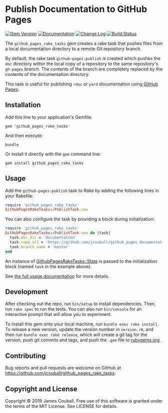 # Publish Documentation to GitHub Pages

[![Gem Version](https://badge.fury.io/rb/github_pages_rake_tasks.svg)](https://badge.fury.io/rb/github_pages_rake_tasks)
[![Documentation](https://img.shields.io/badge/Documentation-Latest-green)](https://rubydoc.info/gems/github_pages_rake_tasks/)
[![Change Log](https://img.shields.io/badge/CHANGELOG-Latest-green)](https://rubydoc.info/gems/github_pages_rake_tasks/file/CHANGELOG.md)
[![Build Status](https://github.com/main-branch/github_pages_rake_tasks/workflows/CI%20Build/badge.svg?branch=main)](https://github.com/main-branch/github_pages_rake_tasks/actions?query=workflow%3ACI%20Build)

The `github_pages_rake_tasks` gem creates a rake task that pushes files
from a local documentation directory to a remote Git repository branch.

By default, the rake task `github-pages:publish` is created which pushes the `doc`
directory within the local copy of a repository to the same repository's
`gh-pages` branch.  The contents of the branch are completely replaced by the
contents of the documentation directory.

This task is useful for publishing `rdoc` or `yard` documentation using
[GitHub Pages](https://pages.github.com).

## Installation

Add this line to your application's Gemfile:

```Shell
gem 'github_pages_rake_tasks'
```

And then execute:

```Shell
bundle
```

Or install it directly with the `gem` command line:

```Shell
gem install github_pages_rake_tasks
```

## Usage

Add the `github-pages:publish` task to Rake by adding the following lines in your Rakefile:

```Ruby
require 'github_pages_rake_tasks'
GitHubPagesRakeTasks::PublishTask.new
```

You can also configure the task by providing a block during initialization:

```Ruby
require 'github_pages_rake_tasks'
GitHubPagesRakeTasks::PublishTask.new do |task|
  task.doc_dir = 'documentation'
  task.repo_url = 'https://github.com/jcouball/github_pages_documentation'
  task.branch_name = 'master'
end
```

An instance of [GithubPagesRakeTasks::State](https://rubydoc.info/gems/github_pages_rake_tasks/GithubPagesRakeTasks/State)
is passed to the initialization block (named `task` in the example above).

See [the full usage documentation](https://github.com/pages/jcouball/guthub_pages_rake_tasks) for more details.

## Development

After checking out the repo, run `bin/setup` to install dependencies. Then, run `rake spec` to run the tests. You can also run `bin/console` for an interactive prompt that will allow you to experiment.

To install this gem onto your local machine, run `bundle exec rake install`.
To release a new version, update the version number in `version.rb`, and then run
`bundle exec rake release`, which will create a git tag for the version, push git
commits and tags, and push the `.gem` file to [rubygems.org](https://rubygems.org).

## Contributing

Bug reports and pull requests are welcome on GitHub at https://github.com/jcouball/github_pages_rake_tasks.

## Copyright and License

Copyright © 2019 James Couball. Free use of this software is granted under the terms of the MIT License. See LICENSE for details.
